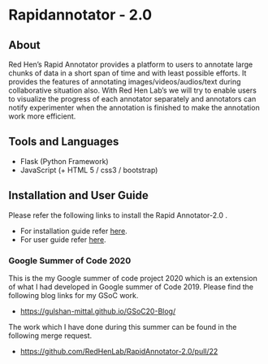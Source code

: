 # Rapidannotator - 2.0

## About
Red Hen’s Rapid Annotator provides a platform to users to annotate large chunks of data in a short span of time and with least possible efforts. It provides the features of annotating images/videos/audios/text during collaborative situation also. With Red Hen Lab’s we will try to enable users to visualize the progress of each annotator separately and annotators can notify experimenter when the annotation is finished to make the annotation work more efficient.


## Tools and Languages
* Flask (Python Framework)
* JavaScript (+ HTML 5 / css3 / bootstrap) 
  

## Installation and User Guide
Please refer the following links to install the Rapid Annotator-2.0 .
* For installation guide refer [here](https://github.com/RedHenLab/RapidAnnotator-2.0/blob/master/docs/installation_guide.md).
* For user guide refer [here](https://github.com/RedHenLab/RapidAnnotator-2.0/blob/master/docs/user_guide.md).



### Google Summer of Code 2020

This is the my Google summer of code project 2020 which is an extension of what I had developed in Google summer of Code 2019. Please find the following blog links for my GSoC work.

* https://gulshan-mittal.github.io/GSoC20-Blog/

The work which I have done during this summer can be found in the following merge request.

* https://github.com/RedHenLab/RapidAnnotator-2.0/pull/22

